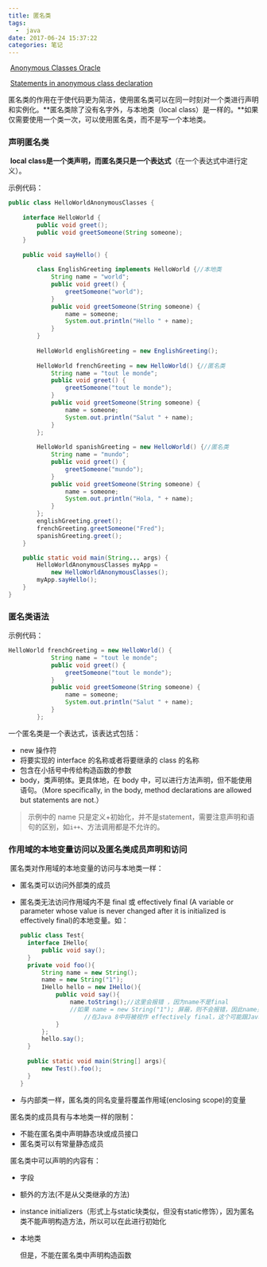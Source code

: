 ```yaml
---
title: 匿名类
tags:
  -  java
date: 2017-06-24 15:37:22
categories: 笔记
---
```


​	[Anonymous Classes Oracle](https://docs.oracle.com/javase/tutorial/java/javaOO/anonymousclasses.html)

​	[Statements in anonymous class declaration](https://stackoverflow.com/questions/34333866/statements-in-anonymous-class-declaration)

​	匿名类的作用在于使代码更为简洁，使用匿名类可以在同一时刻对一个类进行声明和实例化。**匿名类除了没有名字外，与本地类（local class）是一样的。**如果仅需要使用一个类一次，可以使用匿名类，而不是写一个本地类。

### 声明匿名类

​	**local class是一个类声明，而匿名类只是一个表达式**（在一个表达式中进行定义）。	

示例代码：

```java
public class HelloWorldAnonymousClasses {
  
    interface HelloWorld {
        public void greet();
        public void greetSomeone(String someone);
    }
  
    public void sayHello() {
        
        class EnglishGreeting implements HelloWorld {//本地类
            String name = "world";
            public void greet() {
                greetSomeone("world");
            }
            public void greetSomeone(String someone) {
                name = someone;
                System.out.println("Hello " + name);
            }
        }
      
        HelloWorld englishGreeting = new EnglishGreeting();
        
        HelloWorld frenchGreeting = new HelloWorld() {//匿名类
            String name = "tout le monde";
            public void greet() {
                greetSomeone("tout le monde");
            }
            public void greetSomeone(String someone) {
                name = someone;
                System.out.println("Salut " + name);
            }
        };
        
        HelloWorld spanishGreeting = new HelloWorld() {//匿名类
            String name = "mundo";
            public void greet() {
                greetSomeone("mundo");
            }
            public void greetSomeone(String someone) {
                name = someone;
                System.out.println("Hola, " + name);
            }
        };
        englishGreeting.greet();
        frenchGreeting.greetSomeone("Fred");
        spanishGreeting.greet();
    }

    public static void main(String... args) {
        HelloWorldAnonymousClasses myApp =
            new HelloWorldAnonymousClasses();
        myApp.sayHello();
    }            
}
```

### 匿名类语法

示例代码：

```java
HelloWorld frenchGreeting = new HelloWorld() {
            String name = "tout le monde";
            public void greet() {
                greetSomeone("tout le monde");
            }
            public void greetSomeone(String someone) {
                name = someone;
                System.out.println("Salut " + name);
            }
        };
```

一个匿名类是一个表达式，该表达式包括：

+ new 操作符
+ 将要实现的 interface 的名称或者将要继承的 class 的名称
+ 包含在小括号中传给构造函数的参数
+ body，类声明体。更具体地，在 body 中，可以进行方法声明，但不能使用语句。（More specifically, in the body, method declarations are allowed but statements are not.）

> 示例中的 name 只是定义+初始化，并不是statement，需要注意声明和语句的区别，如`i++`、方法调用都是不允许的。

### 作用域的本地变量访问以及匿名类成员声明和访问

​	匿名类对作用域的本地变量的访问与本地类一样：

+ 匿名类可以访问外部类的成员

+ 匿名类无法访问作用域内不是 final 或 effectively final (A variable or parameter whose value is never changed after it is initialized is effectively final)的本地变量。如：

  ```java
  public class Test{
  	interface IHello{
  		public void say();
  	}
  	private void foo(){
  		String name = new String();
  		name = new String("1");
  		IHello hello = new IHello(){
  			public void say(){
  				name.toString();//这里会报错 ，因为name不是final
  				//如果 name = new String("1"); 屏蔽，则不会报错，因此name只经过一次初始化，
                	//在Java 8中将被视作 effectively final，这个可能跟Java 版本有关，未验证
  			}
  		};
  		hello.say();
  	}
  	
  	public static void main(String[] args){
  		new Test().foo();	
  	}
  }
  ```

+ 与内部类一样，匿名类的同名变量将覆盖作用域(enclosing scope)的变量



​	匿名类的成员具有与本地类一样的限制：

+ 不能在匿名类中声明静态块或成员接口
+ 匿名类可以有常量静态成员



​	匿名类中可以声明的内容有：

+ 字段

+ 额外的方法(不是从父类继承的方法)

+ instance initializers（形式上与static块类似，但没有static修饰），因为匿名类不能声明构造方法，所以可以在此进行初始化

+ 本地类

  但是，不能在匿名类中声明构造函数







